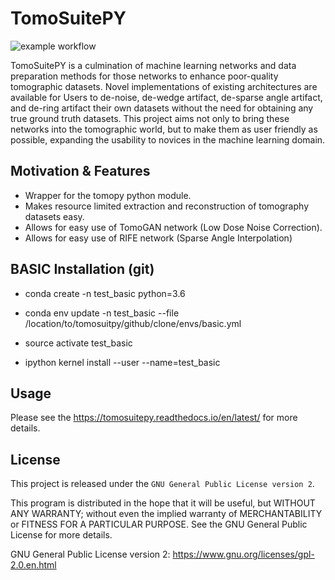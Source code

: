 TomoSuitePY
===========

![example workflow](https://github.com/WilliamJudge94/tomosuitepy/actions/workflows/python-package-conda.yml/badge.svg)

TomoSuitePY is a culmination of machine learning networks and data preparation methods for those networks to enhance poor-quality tomographic datasets. Novel implementations of existing architectures are available for Users to de-noise, de-wedge artifact, de-sparse angle artifact, and de-ring artifact their own datasets without the need for obtaining any true ground truth datasets. This project aims not only to bring these networks into the tomographic world, but to make them as user friendly as possible, expanding the usability to novices in the machine learning domain.

Motivation & Features
---------------------

- Wrapper for the tomopy python module.
- Makes resource limited extraction and reconstruction of tomography datasets easy.
- Allows for easy use of TomoGAN network (Low Dose Noise Correction).
- Allows for easy use of RIFE network (Sparse Angle Interpolation)

BASIC Installation (git)
-------------------------

- conda create -n test_basic python=3.6
- conda env update -n test_basic --file /location/to/tomosuitpy/github/clone/envs/basic.yml

- source activate test_basic

- ipython kernel install --user --name=test_basic


Usage
-----

Please see the https://tomosuitepy.readthedocs.io/en/latest/ for more details.


License
-------

This project is released under the `GNU General Public License version 2`.

This program is distributed in the hope that it will be useful, but
WITHOUT ANY WARRANTY; without even the implied warranty of
MERCHANTABILITY or FITNESS FOR A PARTICULAR PURPOSE.  See the GNU
General Public License for more details.

GNU General Public License version 2: https://www.gnu.org/licenses/gpl-2.0.en.html

